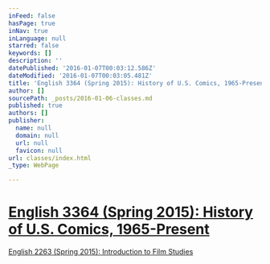 ```yaml
---
inFeed: false
hasPage: true
inNav: true
inLanguage: null
starred: false
keywords: []
description: ''
datePublished: '2016-01-07T00:03:12.586Z'
dateModified: '2016-01-07T00:03:05.481Z'
title: 'English 3364 (Spring 2015): History of U.S. Comics, 1965-Present'
author: []
sourcePath: _posts/2016-01-06-classes.md
published: true
authors: []
publisher:
  name: null
  domain: null
  url: null
  favicon: null
url: classes/index.html
_type: WebPage

---
```

# [English 3364 (Spring 2015): History of U.S. Comics, 1965-Present][0]

[English 2263 (Spring 2015): Introduction to Film Studies][1]

[0]: https://docs.google.com/document/d/1-3BYC9YmJBXknilWIiddpt40f8nCZ3uMpYkD8fhFcXk/pub
[1]: https://docs.google.com/document/d/1SXLO8tyu8_pOrHXzvP3rFatkfMQo48kHfiCugjj9S6g/pub